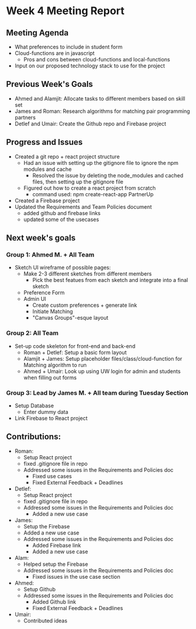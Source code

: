# Week 4 Meeting Report

## Meeting Agenda
- What preferences to include in student form
- Cloud-functions are in javascript
  - Pros and cons between cloud-functions and local-functions
- Input on our proposed technology stack to use for the project

## Previous Week's Goals
- Ahmed and Alamjit: Allocate tasks to different members based on skill set
- James and Roman: Research algorithms for matching pair programming partners
- Detlef and Umair: Create the Github repo and Firebase project

## Progress and Issues
- Created a git repo + react project structure
  - Had an issue with setting up the gitignore file to ignore the npm modules and cache
    - Resolved the issue by deleting the node_modules and cached files, then setting up the gitignore file
  - Figured out how to create a react project from scratch
    - command used: npm create-react-app PartnerUp
- Created a Firebase project
- Updated the Requirements and Team Policies document
  - added github and firebase links
  - updated some of the usecases

## Next week's goals

###  Group 1: Ahmed M. + All Team
- Sketch UI wireframe of possible pages:
  - Make 2-3 different sketches from different members
    - Pick the best featues from each sketch and integrate into a final sketch
  - Preference Form
  - Admin UI
    - Create custom preferences + generate link
    - Initiate Matching
    - "Canvas Groups"-esque layout
  
###  Group 2: All Team
- Set-up code skeleton for front-end and back-end
  - Roman + Detlef: Setup a basic form layout
  - Alamjit + James: Setup placeholder files/class/cloud-function for Matching algorithm to run
  - Ahmed + Umair: Look up using UW login for admin and students when filling out forms

###  Group 3: Lead by James M. + All team during Tuesday Section
- Setup Database
  - Enter dummy data
- Link Firebase to React project




## Contributions:

- Roman:
  - Setup React project
  - fixed .gitignore file in repo
  - Addressed some issues in the Requirements and Policies doc
    - Fixed use cases
    - Fixed External Feedback + Deadlines
- Detlef: 
  - Setup React project
  - fixed .gitignore file in repo
  - Addressed some issues in the Requirements and Policies doc
    - Added a new use case
- James:
  - Setup the Firebase
  - Added a new use case
  - Addressed some issues in the Requirements and Policies doc
    - Added Firebase link
    - Added a new use case
- Alam: 
  - Helped setup the Firebase
  - Addressed some issues in the Requirements and Policies doc
    - Fixed issues in the use case section
- Ahmed: 
  - Setup Github 
  - Addressed some issues in the Requirements and Policies doc
    - Added Github link
    - Fixed External Feedback + Deadlines
- Umair: 
  - Contributed ideas

